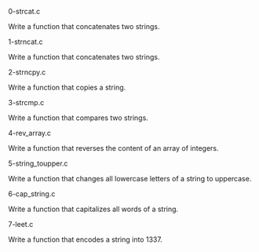0-strcat.c

Write a function that concatenates two strings.

1-strncat.c

Write a function that concatenates two strings.

2-strncpy.c

Write a function that copies a string.

3-strcmp.c

Write a function that compares two strings.

4-rev_array.c

Write a function that reverses the content of an array of integers.

5-string_toupper.c

Write a function that changes all lowercase letters of a string to uppercase.

6-cap_string.c

Write a function that capitalizes all words of a string.

7-leet.c

Write a function that encodes a string into 1337.
